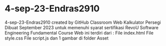 # 4-sep-23-Endras2910
4-sep-23-Endras2910 created by GitHub Classroom
Web Kalkulator Persegi
Dibuat September 2023 untuk memenuhi syarat sertifikasi RevoU Software Engineering Fundamental Course
Web ini terdiri dari :
File index.html
File style.css
File script.js
dan 1 gambar di folder Asset
